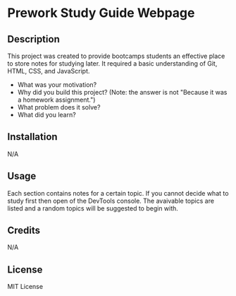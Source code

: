 # Prework Study Guide Webpage

## Description

This project was created to provide bootcamps students an effective place to store notes for studying later.  It required a basic understanding of Git, HTML, CSS, and JavaScript.

- What was your motivation?
- Why did you build this project? (Note: the answer is not "Because it was a homework assignment.")
- What problem does it solve?
- What did you learn?


## Installation

N/A

## Usage

Each section contains notes for a certain topic.  If you cannot decide what to study first then open of the DevTools console.  The avaivable topics are listed and a random topics will be suggested to begin with.

## Credits

N/A

## License

MIT License